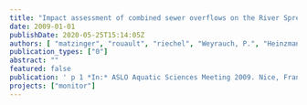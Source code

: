 ```yaml
---
title: "Impact assessment of combined sewer overflows on the River Spree in Berlin, Germany"
date: 2009-01-01
publishDate: 2020-05-25T15:14:05Z
authors: [ "matzinger", "rouault", "riechel", "Weyrauch, P.", "Heinzmann, B.", "Pawlowsky-Reusing, E.", "Richter, D.", "sonnenberg", "Plume, S.", "Gnirß, R.", "Schroeder, K." ]
publication_types: ["0"]
abstract: ""
featured: false
publication: ' p 1 *In:* ASLO Aquatic Sciences Meeting 2009. Nice, France. 25. - 30.1.2009'
projects: ["monitor"]
---
```


